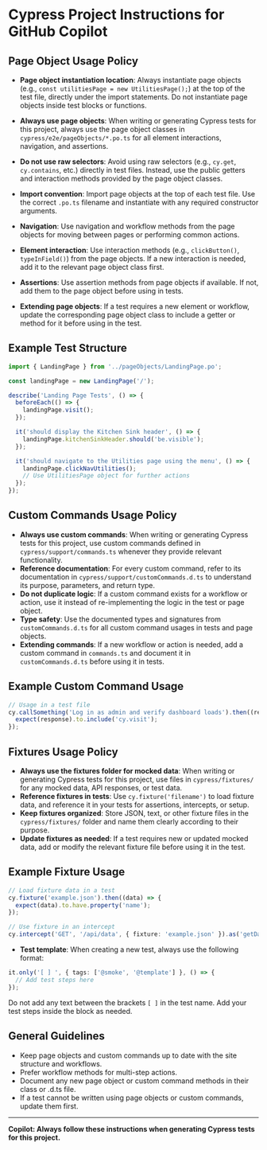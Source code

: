 # Cypress Project Instructions for GitHub Copilot

## Page Object Usage Policy
- **Page object instantiation location**: Always instantiate page objects (e.g., `const utilitiesPage = new UtilitiesPage();`) at the top of the test file, directly under the import statements. Do not instantiate page objects inside test blocks or functions.

- **Always use page objects**: When writing or generating Cypress tests for this project, always use the page object classes in `cypress/e2e/pageObjects/*.po.ts` for all element interactions, navigation, and assertions.
- **Do not use raw selectors**: Avoid using raw selectors (e.g., `cy.get`, `cy.contains`, etc.) directly in test files. Instead, use the public getters and interaction methods provided by the page object classes.
- **Import convention**: Import page objects at the top of each test file. Use the correct `.po.ts` filename and instantiate with any required constructor arguments.
- **Navigation**: Use navigation and workflow methods from the page objects for moving between pages or performing common actions.
- **Element interaction**: Use interaction methods (e.g., `clickButton()`, `typeInField()`) from the page objects. If a new interaction is needed, add it to the relevant page object class first.
- **Assertions**: Use assertion methods from page objects if available. If not, add them to the page object before using in tests.
- **Extending page objects**: If a test requires a new element or workflow, update the corresponding page object class to include a getter or method for it before using in the test.

## Example Test Structure

```typescript
import { LandingPage } from '../pageObjects/LandingPage.po';

const landingPage = new LandingPage('/');

describe('Landing Page Tests', () => {
  beforeEach(() => {
    landingPage.visit();
  });

  it('should display the Kitchen Sink header', () => {
    landingPage.kitchenSinkHeader.should('be.visible');
  });

  it('should navigate to the Utilities page using the menu', () => {
    landingPage.clickNavUtilities();
    // Use UtilitiesPage object for further actions
  });
});
```


## Custom Commands Usage Policy

- **Always use custom commands**: When writing or generating Cypress tests for this project, use custom commands defined in `cypress/support/commands.ts` whenever they provide relevant functionality.
- **Reference documentation**: For every custom command, refer to its documentation in `cypress/support/customCommands.d.ts` to understand its purpose, parameters, and return type.
- **Do not duplicate logic**: If a custom command exists for a workflow or action, use it instead of re-implementing the logic in the test or page object.
- **Type safety**: Use the documented types and signatures from `customCommands.d.ts` for all custom command usages in tests and page objects.
- **Extending commands**: If a new workflow or action is needed, add a custom command in `commands.ts` and document it in `customCommands.d.ts` before using it in tests.

## Example Custom Command Usage

```typescript
// Usage in a test file
cy.callSomething('Log in as admin and verify dashboard loads').then((response) => {
  expect(response).to.include('cy.visit');
});
```



## Fixtures Usage Policy

- **Always use the fixtures folder for mocked data**: When writing or generating Cypress tests for this project, use files in `cypress/fixtures/` for any mocked data, API responses, or test data.
- **Reference fixtures in tests**: Use `cy.fixture('filename')` to load fixture data, and reference it in your tests for assertions, intercepts, or setup.
- **Keep fixtures organized**: Store JSON, text, or other fixture files in the `cypress/fixtures/` folder and name them clearly according to their purpose.
- **Update fixtures as needed**: If a test requires new or updated mocked data, add or modify the relevant fixture file before using it in the test.

## Example Fixture Usage

```typescript
// Load fixture data in a test
cy.fixture('example.json').then((data) => {
  expect(data).to.have.property('name');
});

// Use fixture in an intercept
cy.intercept('GET', '/api/data', { fixture: 'example.json' }).as('getData');
```


- **Test template**: When creating a new test, always use the following format:

```typescript
it.only('[ ] ', { tags: ['@smoke', '@template'] }, () => {
  // Add test steps here
});
```

Do not add any text between the brackets `[ ]` in the test name. Add your test steps inside the block as needed.

## General Guidelines

- Keep page objects and custom commands up to date with the site structure and workflows.
- Prefer workflow methods for multi-step actions.
- Document any new page object or custom command methods in their class or .d.ts file.
- If a test cannot be written using page objects or custom commands, update them first.

---

**Copilot: Always follow these instructions when generating Cypress tests for this project.**
